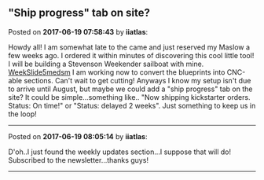## "Ship progress" tab on site?
Posted on **2017-06-19 07:58:43** by **iiatlas**:

Howdy all! I am somewhat late to the came and just reserved my Maslow a few weeks ago.  I ordered it within minutes of discovering this cool little tool!  I will be building a Stevenson Weekender sailboat with mine.   [WeekSlide5medsm](/images/O9/4w/O94w_weekslide5medsm.jpg.jpg) I am working now to convert the blueprints into CNC-able sections.  Can't wait to get cutting!  Anyways I know my setup isn't due to arrive until August, but maybe we could add a "ship progress" tab on the site?  It could be simple...something like.. "Now shipping kickstarter orders. Status: On time!"  or "Status: delayed 2 weeks".  Just something to keep us in the loop!

---

Posted on **2017-06-19 08:05:14** by **iiatlas**:

D'oh..I just found the weekly updates section...I suppose that will do!  Subscribed to the newsletter...thanks guys!

---

